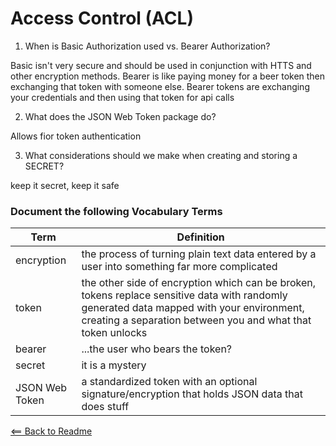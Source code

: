 # Access Control (ACL)

1. When is Basic Authorization used vs. Bearer Authorization?

Basic isn't very secure and should be used in conjunction with HTTS and other encryption methods. Bearer is like paying money for a beer token then exchanging that token with someone else. Bearer tokens are exchanging your credentials and then using that token for api calls

2. What does the JSON Web Token package do?

Allows fior token authentication

3. What considerations should we make when creating and storing a SECRET?

keep it secret, keep it safe

### Document the following Vocabulary Terms

Term | Definition
-----|-----------
encryption | the process of turning plain text data entered by a user into something far more complicated
token | the other side of encryption which can be broken, tokens replace sensitive data with randomly generated data mapped with your environment, creating a separation between you and what that token unlocks
bearer | ...the user who bears the token?
secret | it is a mystery
JSON Web Token | a standardized token with an optional signature/encryption that holds JSON data that does stuff

[<== Back to Readme](../README.md)
